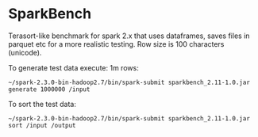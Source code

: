 # SparkBench
Terasort-like benchmark for spark 2.x that uses dataframes, saves files in parquet etc for a more realistic testing.
Row size is 100 characters (unicode).

To generate test data execute: 1m rows:
```
~/spark-2.3.0-bin-hadoop2.7/bin/spark-submit sparkbench_2.11-1.0.jar generate 1000000 /input
```
To sort the test data:
```
~/spark-2.3.0-bin-hadoop2.7/bin/spark-submit sparkbench_2.11-1.0.jar sort /input /output
```
